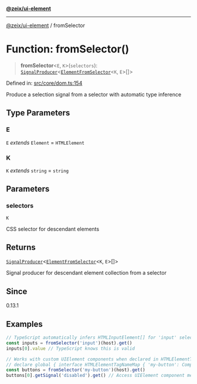 [**@zeix/ui-element**](../README.md)

***

[@zeix/ui-element](../globals.md) / fromSelector

# Function: fromSelector()

> **fromSelector**\<`E`, `K`\>(`selectors`): [`SignalProducer`](../type-aliases/SignalProducer.md)\<[`ElementFromSelector`](../type-aliases/ElementFromSelector.md)\<`K`, `E`\>[]\>

Defined in: [src/core/dom.ts:154](https://github.com/zeixcom/ui-element/blob/dca68975dbf6990768dc34ee0f32fba5091cee2d/src/core/dom.ts#L154)

Produce a selection signal from a selector with automatic type inference

## Type Parameters

### E

`E` *extends* `Element` = `HTMLElement`

### K

`K` *extends* `string` = `string`

## Parameters

### selectors

`K`

CSS selector for descendant elements

## Returns

[`SignalProducer`](../type-aliases/SignalProducer.md)\<[`ElementFromSelector`](../type-aliases/ElementFromSelector.md)\<`K`, `E`\>[]\>

Signal producer for descendant element collection from a selector

## Since

0.13.1

## Examples

```ts
// TypeScript automatically infers HTMLInputElement[] for 'input' selector
const inputs = fromSelector('input')(host).get()
inputs[0].value // TypeScript knows this is valid
```

```ts
// Works with custom UIElement components when declared in HTMLElementTagNameMap
// declare global { interface HTMLElementTagNameMap { 'my-button': Component<MyButtonProps> } }
const buttons = fromSelector('my-button')(host).get()
buttons[0].getSignal('disabled').get() // Access UIElement component methods
```
